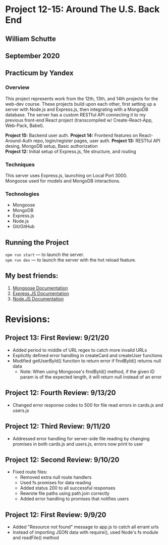 # Project 12-15: Around The U.S. Back End
## William Schutte
## September 2020
Practicum by Yandex
-----

### Overview
This project represents work from the 12th, 13th, and 14th projects for the web-dev course. These
projects build upon each other, first setting up a server with Node.js and Express.js, then 
integrating with a MongoDB database. The server has a custom RESTful API connecting it to my
previous front-end React project (transcompiled w/ Create-React-App, Web-Pack, Babel).

  **Project 15:** Backend user auth.
  **Project 14:** Frontend features on React-Around-Auth repo, login/register pages, user auth.
  **Project 13:** RESTful API desing, MongoDB setup, Basic authorization  
  **Project 12:** Initial setup of Express.js, file structure, and routing  

### Techniques
This server uses Express.js, launching on Local Port 3000.  
Mongoose used for models and MongoDB interactions.

### Technologies
* Mongoose
* MongoDB
* Express.js
* Node.js
* Git/GitHub

## Running the Project
`npm run start` — to launch the server.  
`npm run dev` — to launch the server with the hot reload feature.

## My best friends:
1. [Mongoose Documentation](https://mongoosejs.com/docs/guides.html)
1. [Express.JS Documentation](https://expressjs.com/en/5x/api.html)
1. [Node.JS Documentation](https://nodejs.org/api/)

# Revisions:

## Project 13: First Review: 9/21/20
* Added period to middle of URL regex to catch more invalid URLs
* Explicitly defined error handling in createCard and createUser functions
* Modified getUserById() function to return error if findById() returns null data
  * Note: When using Mongoose's findById() method, if the given ID param is of the 
    expected length, it will return null instead of an error

## Project 12: Fourth Review: 9/13/20
* Changed error response codes to 500 for file read errors in cards.js and users.js

## Project 12: Third Review: 9/11/20
* Addressed error handling for server-side file reading by changing promises in both cards.js and users.js, errors now print to user

## Project 12: Second Review: 9/10/20
* Fixed route files:
  * Removed extra null route handlers
  * Used fs promises for data reading
  * Added status 200 to all successful responses
  * Rewrote file paths using path.join correctly
  * Added error handling to promises that notifies users
  
## Project 12: First Review: 9/9/20
* Added "Resource not found" message to app.js to catch all errant urls
* Instead of importing JSON data with require(), used Node's fs module and readFile() method
